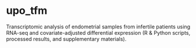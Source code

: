 # upo_tfm
Transcriptomic analysis of endometrial samples from infertile patients using RNA-seq and covariate-adjusted differential expression (R &amp; Python scripts, processed results, and supplementary materials).
